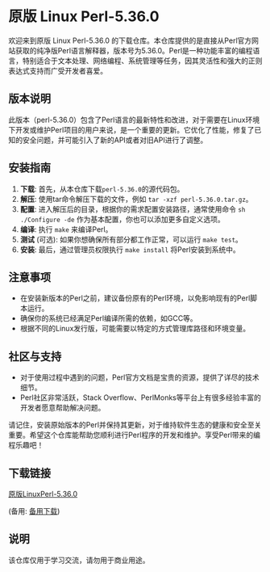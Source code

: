 # 原版 Linux Perl-5.36.0

欢迎来到原版 Linux Perl-5.36.0 的下载仓库。本仓库提供的是直接从Perl官方网站获取的纯净版Perl语言解释器，版本号为5.36.0。Perl是一种功能丰富的编程语言，特别适合于文本处理、网络编程、系统管理等任务，因其灵活性和强大的正则表达式支持而广受开发者喜爱。

## 版本说明

此版本（perl-5.36.0）包含了Perl语言的最新特性和改进，对于需要在Linux环境下开发或维护Perl项目的用户来说，是一个重要的更新。它优化了性能，修复了已知的安全问题，并可能引入了新的API或者对旧API进行了调整。

## 安装指南

1. **下载**: 首先，从本仓库下载`perl-5.36.0`的源代码包。
2. **解压**: 使用tar命令解压下载的文件，例如 `tar -xzf perl-5.36.0.tar.gz`。
3. **配置**: 进入解压后的目录，根据你的需求配置安装路径，通常使用命令 `sh ./Configure -de` 作为基本配置，你也可以添加更多自定义选项。
4. **编译**: 执行 `make` 来编译Perl。
5. **测试** (可选): 如果你想确保所有部分都工作正常，可以运行 `make test`。
6. **安装**: 最后，通过管理员权限执行 `make install` 将Perl安装到系统中。

## 注意事项

- 在安装新版本的Perl之前，建议备份原有的Perl环境，以免影响现有的Perl脚本运行。
- 确保你的系统已经满足Perl编译所需的依赖，如GCC等。
- 根据不同的Linux发行版，可能需要以特定的方式管理库路径和环境变量。

## 社区与支持

- 对于使用过程中遇到的问题，Perl官方文档是宝贵的资源，提供了详尽的技术细节。
- Perl社区非常活跃，Stack Overflow、PerlMonks等平台上有很多经验丰富的开发者愿意帮助解决问题。

请记住，安装原始版本的Perl并保持其更新，对于维持软件生态的健康和安全至关重要。希望这个仓库能帮助您顺利进行Perl程序的开发和维护。享受Perl带来的编程乐趣吧！

## 下载链接
[原版LinuxPerl-5.36.0](https://pan.quark.cn/s/777aaa9905cc) 

(备用: [备用下载](https://pan.baidu.com/s/1hdv46Ru0VQnqE5PWY0JExA?pwd=1234))

## 说明

该仓库仅用于学习交流，请勿用于商业用途。
